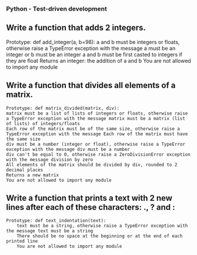 ### Python - Test-driven development

## Write a function that adds 2 integers.

Prototype: def add_integer(a, b=98):
    a and b must be integers or floats, otherwise raise a TypeError exception with the message a must be an integer or b must be an integer
    a and b must be first casted to integers if they are float
    Returns an integer: the addition of a and b
    You are not allowed to import any module
##  Write a function that divides all elements of a matrix.

    Prototype: def matrix_divided(matrix, div):
	matrix must be a list of lists of integers or floats, otherwise raise a TypeError exception with the message matrix must be a matrix (list of lists) of integers/floats
	Each row of the matrix must be of the same size, otherwise raise a TypeError exception with the message Each row of the matrix must have the same size
	div must be a number (integer or float), otherwise raise a TypeError exception with the message div must be a number
	div can't be equal to 0, otherwise raise a ZeroDivisionError exception with the message division by zero
	All elements of the matrix should be divided by div, rounded to 2 decimal places
	Returns a new matrix
	You are not allowed to import any module
## Write a function that prints a text with 2 new lines after each of these characters: ., ? and :

	Prototype: def text_indentation(text):
	    text must be a string, otherwise raise a TypeError exception with the message text must be a string
	    There should be no space at the beginning or at the end of each printed line
	    You are not allowed to import any module

